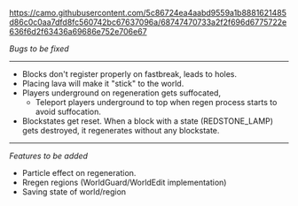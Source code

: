 https://camo.githubusercontent.com/5c86724ea4aabd9559a1b8881621485d86c0c0aa7dfd8fc560742bc67637096a/68747470733a2f2f696d6775722e636f6d2f63436a69686e752e706e67

*Bugs to be fixed*
***

 - Blocks don't register properly on fastbreak, leads to holes.
 - Placing lava will make it "stick" to the world.
 - Players underground on regeneration gets suffocated,
    - Teleport players underground to top when regen process starts to avoid suffocation.
 - Blockstates get reset. When a block with a state (REDSTONE_LAMP) gets destroyed, it regenerates without any blockstate.

***
*Features to be added*

 - Particle effect on regeneration.
 - Rregen regions (WorldGuard/WorldEdit implementation)
 - Saving state of world/region
